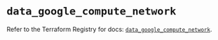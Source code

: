 # `data_google_compute_network`

Refer to the Terraform Registry for docs: [`data_google_compute_network`](https://registry.terraform.io/providers/hashicorp/google-beta/6.7.0/docs/data-sources/google_compute_network).
